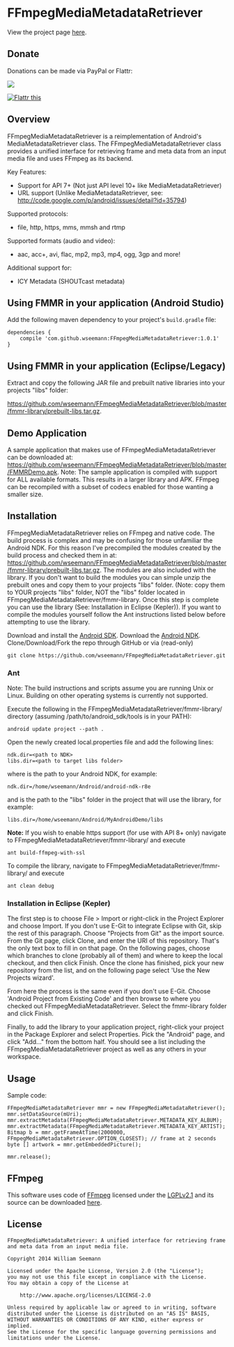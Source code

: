 FFmpegMediaMetadataRetriever
============================

View the project page <a href=http://wseemann.github.io/FFmpegMediaMetadataRetriever/>here</a>.

Donate
------------

Donations can be made via PayPal or Flattr:

<a href="https://www.paypal.com/cgi-bin/webscr?cmd=_s-xclick&hosted_button_id=2BDTFVEW9LFZY" alt="PayPal - The safer, easier way to pay online!">
  <img src="https://www.paypalobjects.com/en_US/i/btn/btn_donateCC_LG.gif">
</a>

<a href="http://flattr.com/thing/2667714/wseemannFFmpegMediaMetadataRetriever-on-GitHub" target="_blank"><img src="http://api.flattr.com/button/flattr-badge-large.png" alt="Flattr this" title="Flattr this" border="0" /></a>

Overview
--------

FFmpegMediaMetadataRetriever is a reimplementation of Android's MediaMetadataRetriever class. The FFmpegMediaMetadataRetriever class provides a unified interface for retrieving frame and meta data from an input media file and uses FFmpeg as its backend.

Key Features:
* Support for API 7+ (Not just API level 10+ like MediaMetadataRetriever)
* URL support (Unlike MediaMetadataRetriever, see: http://code.google.com/p/android/issues/detail?id=35794)

Supported protocols:
* file, http, https, mms, mmsh and rtmp

Supported formats (audio and video):
* aac, acc+, avi, flac, mp2, mp3, mp4, ogg, 3gp and more!

Additional support for:
* ICY Metadata (SHOUTcast metadata)

Using FMMR in your application (Android Studio)
------------

Add the following maven dependency to your project's `build.gradle` file:

    dependencies {
        compile 'com.github.wseemann:FFmpegMediaMetadataRetriever:1.0.1'
    }

Using FMMR in your application (Eclipse/Legacy)
------------

Extract and copy the following JAR file and prebuilt native libraries into your projects "libs" folder:

https://github.com/wseemann/FFmpegMediaMetadataRetriever/blob/master/fmmr-library/prebuilt-libs.tar.gz.

Demo Application
------------

A sample application that makes use of FFmpegMediaMetadataRetriever can be downloaded at: https://github.com/wseemann/FFmpegMediaMetadataRetriever/blob/master/FMMRDemo.apk. Note: The sample application is compiled with support for ALL available formats. This results in a larger library and APK. FFmpeg can be recompiled with a subset of codecs enabled for those wanting a smaller size.

Installation
------------

FFmpegMediaMetadataRetriever relies on FFmpeg and native code. The build process
is complex and may be confusing for those unfamiliar the Android NDK. For this
reason I've precompiled the modules created by the build process and checked them
in at: https://github.com/wseemann/FFmpegMediaMetadataRetriever/blob/master/fmmr-library/prebuilt-libs.tar.gz.
The modules are also included with the library. If you don't want to build the modules
you can simple unzip the prebuilt ones and copy them to your projects "libs" folder. (Note:
copy them to YOUR projects "libs" folder, NOT the "libs" folder located in
FFmpegMediaMetadataRetriever/fmmr-library. Once this step is complete you can use the
library (See: Installation in Eclipse (Kepler)). If you want to compile the modules yourself
follow the Ant instructions listed below before attempting to use the library.

Download and install the [Android SDK](http://developer.android.com/sdk/index.html).
Download the [Android NDK](http://developer.android.com/tools/sdk/ndk/index.html).
Clone/Download/Fork the repo through GitHub or via (read-only)

    git clone https://github.com/wseemann/FFmpegMediaMetadataRetriever.git

### Ant

Note: The build instructions and scripts assume you are running Unix or Linux. Building
on other operating systems is currently not supported.

Execute the following in the FFmpegMediaMetadataRetriever/fmmr-library/
directory (assuming /path/to/android_sdk/tools is in your PATH):

    android update project --path .

Open the newly created local.properties file and add the following lines:

    ndk.dir=<path to NDK>
    libs.dir=<path to target libs folder>

where <path to NDK> is the path to your Android NDK, for example:

    ndk.dir=/home/wseemann/Android/android-ndk-r8e

and <path to target libs folder> is the path to the "libs" folder in the project that will use the
library, for example:

    libs.dir=/home/wseemann/Android/MyAndroidDemo/libs

**Note:** If you wish to enable https support (for use with API 8+ only) navigate to FFmpegMediaMetadataRetriever/fmmr-library/ and execute

    ant build-ffmpeg-with-ssl

To compile the library, navigate to FFmpegMediaMetadataRetriever/fmmr-library/ and
execute

    ant clean debug

### Installation in Eclipse (Kepler)

The first step is to choose File > Import or right-click in the Project Explorer
and choose Import. If you don't use E-Git to integrate Eclipse with Git, skip
the rest of this paragraph. Choose "Projects from Git" as the import source.
From the Git page, click Clone, and enter the URI of this repository. That's the
only text box to fill in on that page. On the following pages, choose which
branches to clone (probably all of them) and where to keep the local checkout,
and then click Finish. Once the clone has finished, pick your new repository
from the list, and on the following page select 'Use the New Projects wizard'.

From here the process is the same even if you don't use E-Git. Choose 'Android
Project from Existing Code' and then browse to where you checked out 
FFmpegMediaMetadataRetriever. Select the fmmr-library folder and click Finish.

Finally, to add the library to your application project, right-click your
project in the Package Explorer and select Properties. Pick the "Android" page,
and click "Add..." from the bottom half. You should see a list including the
FFmpegMediaMetadataRetriever project as well as any others in your workspace.

Usage
------------

Sample code:

    FFmpegMediaMetadataRetriever mmr = new FFmpegMediaMetadataRetriever();
    mmr.setDataSource(mUri);
    mmr.extractMetadata(FFmpegMediaMetadataRetriever.METADATA_KEY_ALBUM);
    mmr.extractMetadata(FFmpegMediaMetadataRetriever.METADATA_KEY_ARTIST);
    Bitmap b = mmr.getFrameAtTime(2000000, FFmpegMediaMetadataRetriever.OPTION_CLOSEST); // frame at 2 seconds
    byte [] artwork = mmr.getEmbeddedPicture();
    
    mmr.release();

FFmpeg
-----------
This software uses code of <a href=http://ffmpeg.org>FFmpeg</a> licensed under the <a href=http://www.gnu.org/licenses/old-licenses/lgpl-2.1.html>LGPLv2.1</a> and its source can be downloaded <a href=https://github.com/wseemann/FFmpegMediaMetadataRetriever/blob/master/fmmr-library/ffmpeg-2.1-android-2013-11-13.tar.gz>here</a>.

License
------------

```
FFmpegMediaMetadataRetriever: A unified interface for retrieving frame 
and meta data from an input media file.

Copyright 2014 William Seemann

Licensed under the Apache License, Version 2.0 (the "License");
you may not use this file except in compliance with the License.
You may obtain a copy of the License at

    http://www.apache.org/licenses/LICENSE-2.0

Unless required by applicable law or agreed to in writing, software
distributed under the License is distributed on an "AS IS" BASIS,
WITHOUT WARRANTIES OR CONDITIONS OF ANY KIND, either express or implied.
See the License for the specific language governing permissions and
limitations under the License.
